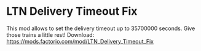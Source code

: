 # LTN Delivery Timeout Fix
This mod allows to set the delivery timeout up to 35700000 seconds. Give those trains a little rest!
Download: https://mods.factorio.com/mod/LTN_Delivery_Timeout_Fix
